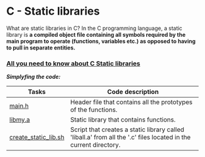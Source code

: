 # C - Static libraries

What are static libraries in C?
In the C programming language, a static library is **a compiled object file containing all symbols required by the main program to operate (functions, variables etc.) as opposed to having to pull in separate entities.** 

### [All you need to know about C Static libraries](https://dev.to/iamkhalil42/all-you-need-to-know-about-c-static-libraries-1o0b)

***Simplyfing the code:***

Tasks | Code description
--------- | -----------
[main.h](https://github.com/Tizihoxha/holbertonschool-low_level_programming/blob/main/static_libraries/main.h) | Header file that contains all the prototypes of the functions.
[libmy.a](https://github.com/Tizihoxha/holbertonschool-low_level_programming/blob/main/static_libraries/libmy.a) | Static library that contains functions.
[create_static_lib.sh](https://github.com/Tizihoxha/holbertonschool-low_level_programming/blob/main/static_libraries/create_static_lib.sh) | Script that creates a static library called 'liball.a' from all the '.c' files located in the current directory.
